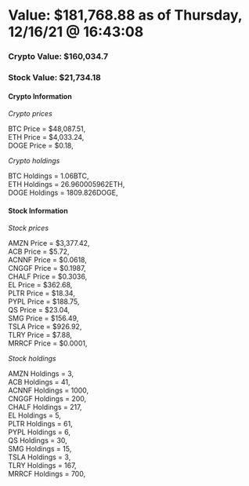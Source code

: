# Value: $181,768.88 as of Thursday, 12/16/21 @ 16:43:08 

### Crypto Value: $160,034.7

### Stock Value: $21,734.18

#### Crypto Information 
*Crypto prices* 

BTC Price = $48,087.51,  
ETH Price = $4,033.24,  
DOGE Price = $0.18,  


*Crypto holdings* 

BTC Holdings = 1.06BTC,  
ETH Holdings = 26.960005962ETH,  
DOGE Holdings = 1809.826DOGE,  


#### Stock Information 

*Stock prices* 

AMZN Price = $3,377.42,  
ACB Price = $5.72,  
ACNNF Price = $0.0618,  
CNGGF Price = $0.1987,  
CHALF Price = $0.3036,  
EL Price = $362.68,  
PLTR Price = $18.34,  
PYPL Price = $188.75,  
QS Price = $23.04,  
SMG Price = $156.49,  
TSLA Price = $926.92,  
TLRY Price = $7.88,  
MRRCF Price = $0.0001,  


*Stock holdings* 

AMZN Holdings = 3,  
ACB Holdings = 41,  
ACNNF Holdings = 1000,  
CNGGF Holdings = 200,  
CHALF Holdings = 217,  
EL Holdings = 5,  
PLTR Holdings = 61,  
PYPL Holdings = 6,  
QS Holdings = 30,  
SMG Holdings = 15,  
TSLA Holdings = 3,  
TLRY Holdings = 167,  
MRRCF Holdings = 700,  


